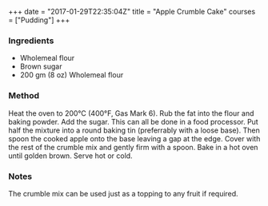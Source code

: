 +++
date = "2017-01-29T22:35:04Z"
title = "Apple Crumble Cake"
courses = ["Pudding"]
+++

### Ingredients
- Wholemeal flour 
- Brown sugar
- 200 gm (8 oz) Wholemeal flour

### Method
Heat the oven to 200°C (400°F, Gas Mark 6).
Rub the fat into the flour and baking powder. Add the sugar. This can all be
done in a food processor.
Put half the mixture into a round baking tin (preferrably with a loose base).
Then spoon the cooked apple onto the base leaving a gap at the edge.
Cover with the rest of the crumble mix and gently firm with a spoon. Bake in
a hot oven until golden brown. Serve hot or cold.

### Notes

The crumble mix can be used just as a topping to any fruit if required.